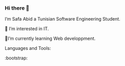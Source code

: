 ### Hi there 👋

I’m Safa Abid a Tunisian Software Engineering Student.

👀 I’m interested in IT.

🌱I’m currently learning Web developpment.

Languages and Tools:

:bootstrap:
